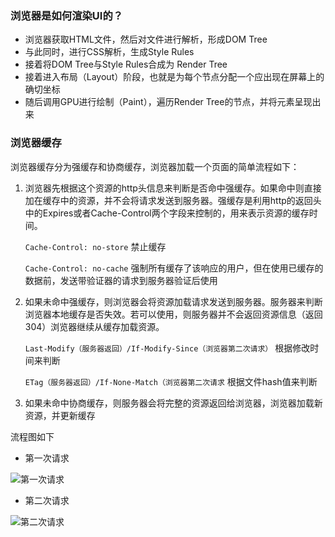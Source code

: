 ### 浏览器是如何渲染UI的？
+ 浏览器获取HTML文件，然后对文件进行解析，形成DOM Tree
+ 与此同时，进行CSS解析，生成Style Rules
+ 接着将DOM Tree与Style Rules合成为 Render Tree
+ 接着进入布局（Layout）阶段，也就是为每个节点分配一个应出现在屏幕上的确切坐标
+ 随后调用GPU进行绘制（Paint），遍历Render Tree的节点，并将元素呈现出来

### 浏览器缓存

浏览器缓存分为强缓存和协商缓存，浏览器加载一个页面的简单流程如下：

1. 浏览器先根据这个资源的http头信息来判断是否命中强缓存。如果命中则直接加在缓存中的资源，并不会将请求发送到服务器。强缓存是利用http的返回头中的Expires或者Cache-Control两个字段来控制的，用来表示资源的缓存时间。
    
    `Cache-Control: no-store` 禁止缓存
    
    `Cache-Control: no-cache` 强制所有缓存了该响应的用户，但在使用已缓存的数据前，发送带验证器的请求到服务器验证后使用

2. 如果未命中强缓存，则浏览器会将资源加载请求发送到服务器。服务器来判断浏览器本地缓存是否失效。若可以使用，则服务器并不会返回资源信息（返回304）浏览器继续从缓存加载资源。
   
    `Last-Modify（服务器返回）/If-Modify-Since（浏览器第二次请求）` 根据修改时间来判断

    `ETag（服务器返回）/If-None-Match（浏览器第二次请求` 根据文件hash值来判断

3. 如果未命中协商缓存，则服务器会将完整的资源返回给浏览器，浏览器加载新资源，并更新缓存

流程图如下

+ 第一次请求
    
![第一次请求](first_request.png)

+ 第二次请求

![第二次请求](second_request.png)